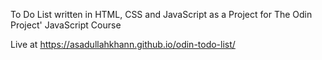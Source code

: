 To Do List written in HTML, CSS and JavaScript as a Project for The Odin Project' JavaScript Course

Live at https://asadullahkhann.github.io/odin-todo-list/